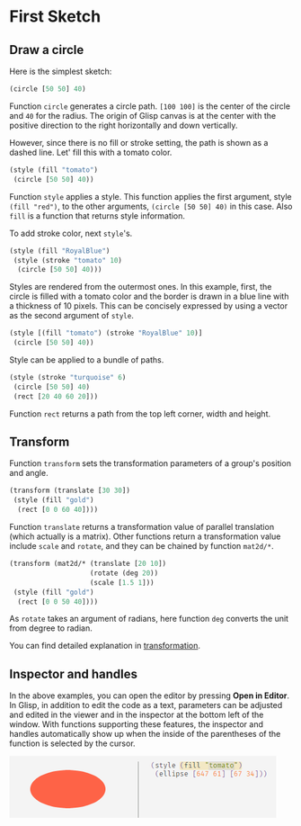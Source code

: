 # First Sketch

## Draw a circle

Here is the simplest sketch:

```cljs
(circle [50 50] 40)
```

Function `circle` generates a circle path. `[100 100]` is the center of the circle and `40` for the radius. The origin of Glisp canvas is at the center with the positive direction to the right horizontally and down vertically.

However, since there is no fill or stroke setting, the path is shown as a dashed line. Let' fill this with a tomato color.

```cljs
(style (fill "tomato")
 (circle [50 50] 40))
```

Function `style` applies a style. This function applies the first argument, style `(fill "red")`, to the other arguments, `(circle [50 50] 40)` in this case. Also `fill` is a function that returns style information.

To add stroke color, next `style`'s.

```cljs
(style (fill "RoyalBlue")
 (style (stroke "tomato" 10)
  (circle [50 50] 40)))
```

Styles are rendered from the outermost ones. In this example, first, the circle is filled with a tomato color and the border is drawn in a blue line with a thickness of 10 pixels. This can be concisely expressed by using a vector as the second argument of `style`.

```cljs
(style [(fill "tomato") (stroke "RoyalBlue" 10)]
 (circle [50 50] 40))
```

Style can be applied to a bundle of paths.

```cljs
(style (stroke "turquoise" 6)
 (circle [50 50] 40)
 (rect [20 40 60 20]))
```

Function `rect` returns a path from the top left corner, width and height.

## Transform

Function `transform` sets the transformation parameters of a group's position and angle.

```cljs
(transform (translate [30 30])
 (style (fill "gold")
  (rect [0 0 60 40])))
```

Function `translate` returns a transformation value of parallel translation (which actually is a matrix). Other functions return a transformation value include `scale` and `rotate`, and they can be chained by function `mat2d/*`.

```cljs
(transform (mat2d/* (translate [20 10])
                    (rotate (deg 20))
                    (scale [1.5 1]))
 (style (fill "gold")
  (rect [0 0 50 40])))
```

As `rotate` takes an argument of radians, here function `deg` converts the unit from degree to radian.

You can find detailed explanation in [transformation](en/transform).

## Inspector and handles

In the above examples, you can open the editor by pressing **Open in Editor**. In Glisp, in addition to edit the code as a text, parameters can be adjusted and edited in the viewer and in the inspector at the bottom left of the window. With functions supporting these features, the inspector and handles automatically show up when the inside of the parentheses of the function is selected by the cursor.

![a gif animation of handle demonstration](../handles.gif)

